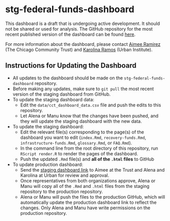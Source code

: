 # stg-federal-funds-dashboard

This dashboard is a draft that is undergoing active development. It should not be shared or used for analysis. The GitHub repository for the most recent published version of the dashboard can be found [here](https://github.com/Chi-Trust/Recovery-Funds-Dashboard).

For more information about the dashboard, please contact [Aimee Ramirez](mailto:aramirez@cct.org) (The Chicago Community Trust) and [Karolina Ramos](mailto:kramos@urban.org) (Urban Institute).

## Instructions for Updating the Dashboard
- All updates to the dashboard should be made on the `stg-federal-funds-dashboard` repository. 
- Before making any updates, make sure to `git pull` the most recent version of the staging dashboard from GitHub.
- To update the staging dashboard data:
  - Edit the `data/cct_dashboard_data.csv` file and push the edits to this repository. 
  - Let Alena or Manu know that the changes have been pushed, and they will update the staging dashboard with the new data.
- To update the staging dashboard:
  - Edit the relevant file(s) corresponding to the page(s) of the dashboard you want to edit (`index.Rmd`, `recovery-funds.Rmd`, `infrastructure-funds.Rmd`, 
  `glossary.Rmd`, or `FAQ.Rmd`).
  - In the command line from the root directory of this repository, run `RScript render.R` to render the pages of the dashboard. 
  - Push the updated `.Rmd` file(s) and **all of the `.html` files** to GitHub
- To update production dashboard:
  - Send the [staging dashboard link](https://chi-trust.github.io/stg-federal-funds-dashboard/) to Aimee at the Trust and Alena and Karolina at Urban for review and approval.
  - Once representatives from both organizations approve, Alena or Manu will copy all of the `.Rmd` and `.html` files from the staging repository to the production repository. 
  - Alena or Manu will push the files to the production GitHub, which will automatically update the production dashboard link to reflect the changes. Only Alena and Manu have write permissions on the production repository. 
